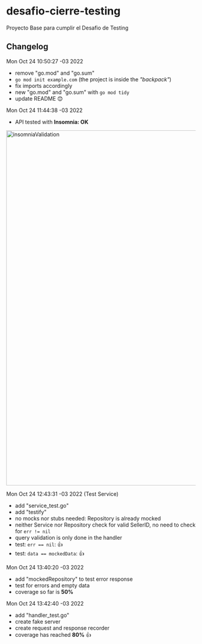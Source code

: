 # desafio-cierre-testing

Proyecto Base para cumplir el Desafio de Testing

## Changelog

Mon Oct 24 10:50:27 -03 2022
- remove "go.mod" and "go.sum"
- `go mod init example.com` (the project is inside the _"backpack"_)
- fix imports accordingly
- new "go.mod" and "go.sum" with `go mod tidy`
- update README :blush:

Mon Oct 24 11:44:38 -03 2022
- API tested with __Insomnia: OK__
<img width="943" alt="insomniaValidation" src="https://user-images.githubusercontent.com/114087997/197555382-5d748a73-fbdd-48fe-acd6-cee33f7de0c6.png">

Mon Oct 24 12:43:31 -03 2022 (Test Service)
- add "service_test.go"
- add "testify"
- no mocks nor stubs needed: Repository is already mocked
- neither Service nor Repository check for valid SellerID, no need to check for `err != nil`
- query validation is only done in the handler
- test: `err == nil`: :thumbsup:
- test: `data == mockedData`: :thumbsup:

Mon Oct 24 13:40:20 -03 2022
- add "mockedRepository" to test error response
- test for errors and empty data
- coverage so far is __50%__ 

Mon Oct 24 13:42:40 -03 2022
- add "handler_test.go"
- create fake server
- create request and response recorder
- coverage has reached __80%__ :thumbsup:
